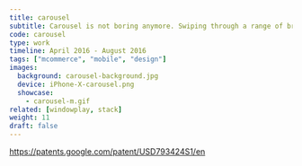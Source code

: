 ```yaml
---
title: carousel
subtitle: Carousel is not boring anymore. Swiping through a range of brand offerings has never been so fun!
code: carousel
type: work
timeline: April 2016 - August 2016
tags: ["mcommerce", "mobile", "design"]
images:
  background: carousel-background.jpg
  device: iPhone-X-carousel.png
  showcase:
    - carousel-m.gif
related: [windowplay, stack]
weight: 11
draft: false
---
```



https://patents.google.com/patent/USD793424S1/en
